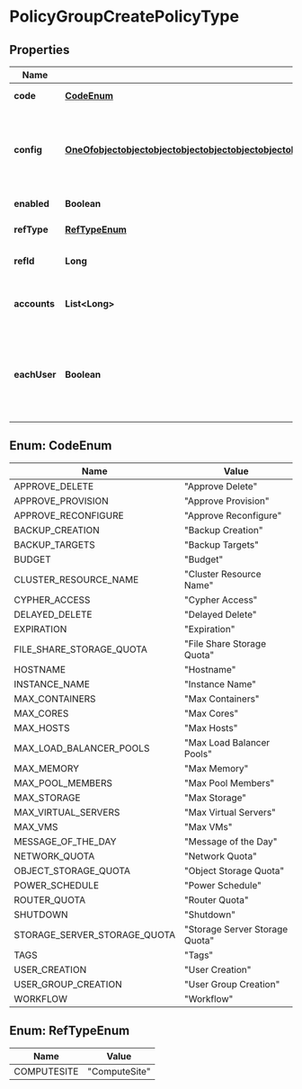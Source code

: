 

# PolicyGroupCreatePolicyType

## Properties

Name | Type | Description | Notes
------------ | ------------- | ------------- | -------------
**code** | [**CodeEnum**](#CodeEnum) | The policy type |  [optional]
**config** | [**OneOfobjectobjectobjectobjectobjectobjectobjectobjectobjectobjectobjectobjectobjectobjectobjectobjectobjectobjectobjectobjectobjectobjectobjectobjectobjectobjectobjectobjectobjectobject**](OneOfobjectobjectobjectobjectobjectobjectobjectobjectobjectobjectobjectobjectobjectobjectobjectobjectobjectobjectobjectobjectobjectobjectobjectobjectobjectobjectobjectobjectobjectobject.md) | A map of config values. The expected values vary by policyType. |  [optional]
**enabled** | **Boolean** | Set to false to disable |  [optional]
**refType** | [**RefTypeEnum**](#RefTypeEnum) | Scope object type |  [optional]
**refId** | **Long** | Scope object ID (&#x60;group&#x60;) |  [optional]
**accounts** | **List&lt;Long&gt;** | Array of tenants to scope the policy to |  [optional]
**eachUser** | **Boolean** | Apply individually to each user in role.  Only when &#x60;refType&#x60; equals &#x60;Role&#x60; |  [optional]



## Enum: CodeEnum

Name | Value
---- | -----
APPROVE_DELETE | &quot;Approve Delete&quot;
APPROVE_PROVISION | &quot;Approve Provision&quot;
APPROVE_RECONFIGURE | &quot;Approve Reconfigure&quot;
BACKUP_CREATION | &quot;Backup Creation&quot;
BACKUP_TARGETS | &quot;Backup Targets&quot;
BUDGET | &quot;Budget&quot;
CLUSTER_RESOURCE_NAME | &quot;Cluster Resource Name&quot;
CYPHER_ACCESS | &quot;Cypher Access&quot;
DELAYED_DELETE | &quot;Delayed Delete&quot;
EXPIRATION | &quot;Expiration&quot;
FILE_SHARE_STORAGE_QUOTA | &quot;File Share Storage Quota&quot;
HOSTNAME | &quot;Hostname&quot;
INSTANCE_NAME | &quot;Instance Name&quot;
MAX_CONTAINERS | &quot;Max Containers&quot;
MAX_CORES | &quot;Max Cores&quot;
MAX_HOSTS | &quot;Max Hosts&quot;
MAX_LOAD_BALANCER_POOLS | &quot;Max Load Balancer Pools&quot;
MAX_MEMORY | &quot;Max Memory&quot;
MAX_POOL_MEMBERS | &quot;Max Pool Members&quot;
MAX_STORAGE | &quot;Max Storage&quot;
MAX_VIRTUAL_SERVERS | &quot;Max Virtual Servers&quot;
MAX_VMS | &quot;Max VMs&quot;
MESSAGE_OF_THE_DAY | &quot;Message of the Day&quot;
NETWORK_QUOTA | &quot;Network Quota&quot;
OBJECT_STORAGE_QUOTA | &quot;Object Storage Quota&quot;
POWER_SCHEDULE | &quot;Power Schedule&quot;
ROUTER_QUOTA | &quot;Router Quota&quot;
SHUTDOWN | &quot;Shutdown&quot;
STORAGE_SERVER_STORAGE_QUOTA | &quot;Storage Server Storage Quota&quot;
TAGS | &quot;Tags&quot;
USER_CREATION | &quot;User Creation&quot;
USER_GROUP_CREATION | &quot;User Group Creation&quot;
WORKFLOW | &quot;Workflow&quot;



## Enum: RefTypeEnum

Name | Value
---- | -----
COMPUTESITE | &quot;ComputeSite&quot;



